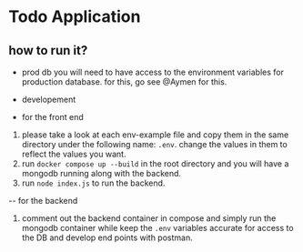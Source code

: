 
# Todo Application

## how to run it?

- prod db
you will need to have access to the environment variables for production database.
for this, go see @Aymen for this.

- developement

- for the front end

1. please take a look at each env-example file and copy them in the same directory
under the following name: `.env`. change the values in
them to reflect the values you want.
2. run `docker compose up --build` in the root directory and you will
have a mongodb running along with the backend.
3. run `node index.js` to run the backend.

-- for the backend

1. comment out the backend container in compose and simply run the mongodb container while keep the `.env` variables
accurate for access to the DB and develop end points with postman.
